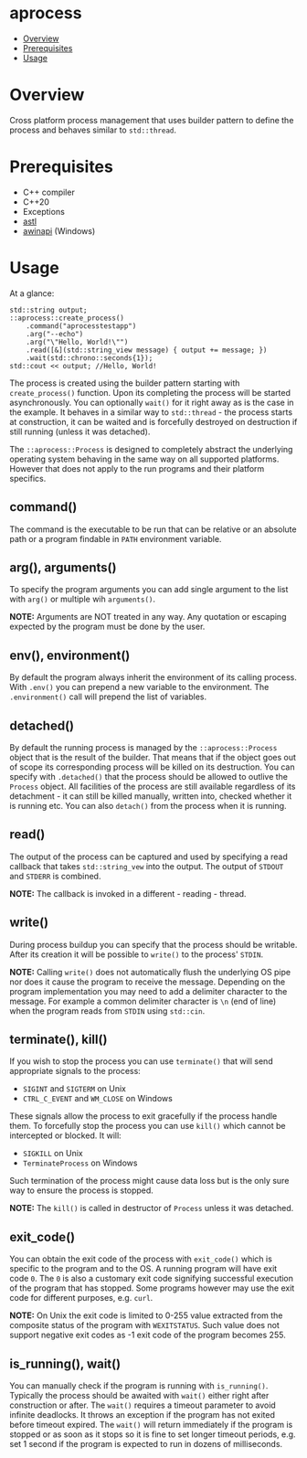 # aprocess

-   [Overview](#overview)
-   [Prerequisites](#prerequisites)
-   [Usage](#usage)

# Overview

Cross platform process management that uses builder pattern to define the process and behaves similar to `std::thread`.

# Prerequisites

-   C++ compiler
-   C++20
-   Exceptions
-   [astl](/projects/astl/readme.md)
-   [awinapi](/projects/awinapi/readme.md) (Windows)

# Usage

At a glance:

```
std::string output;
::aprocess::create_process()
    .command("aprocesstestapp")
    .arg("--echo")
    .arg("\"Hello, World!\"")
    .read([&](std::string_view message) { output += message; })
    .wait(std::chrono::seconds{1});
std::cout << output; //Hello, World!
```

The process is created using the builder pattern starting with `create_process()` function. Upon its completing the process will be started asynchronously. You can optionally `wait()` for it right away as is the case in the example. It behaves in a similar way to `std::thread` - the process starts at construction, it can be waited and is forcefully destroyed on destruction if still running (unless it was detached).

The `::aprocess::Process` is designed to completely abstract the underlying operating system behaving in the same way on all supported platforms. However that does not apply to the run programs and their platform specifics.

## command()

The command is the executable to be run that can be relative or an absolute path or a program findable in `PATH` environment variable.

## arg(), arguments()

To specify the program arguments you can add single argument to the list with `arg()` or multiple wih `arguments()`.

**NOTE:** Arguments are NOT treated in any way. Any quotation or escaping expected by the program must be done by the user.

## env(), environment()

By default the program always inherit the environment of its calling process. With `.env()` you can prepend a new variable to the environment. The `.environment()` call will prepend the list of variables.

## detached()

By default the running process is managed by the `::aprocess::Process` object that is the result of the builder. That means that if the object goes out of scope its corresponding process will be killed on its destruction. You can specify with `.detached()` that the process should be allowed to outlive the `Process` object. All facilities of the process are still available regardless of its detachment - it can still be killed manually, written into, checked whether it is running etc. You can also `detach()` from the process when it is running.

## read()

The output of the process can be captured and used by specifying a read callback that takes `std::string_vew` into the output. The output of `STDOUT` and `STDERR` is combined.

**NOTE:** The callback is invoked in a different - reading - thread.

## write()

During process buildup you can specify that the process should be writable. After its creation it will be possible to `write()` to the process' `STDIN`.

**NOTE:** Calling `write()` does not automatically flush the underlying OS pipe nor does it cause the program to receive the message. Depending on the program implementation you may need to add a delimiter character to the message. For example a common delimiter character is `\n` (end of line) when the program reads from `STDIN` using `std::cin`.

## terminate(), kill()

If you wish to stop the process you can use `terminate()` that will send appropriate signals to the process:

-   `SIGINT` and `SIGTERM` on Unix
-   `CTRL_C_EVENT` and `WM_CLOSE` on Windows

These signals allow the process to exit gracefully if the process handle them. To forcefully stop the process you can use `kill()` which cannot be intercepted or blocked. It will:

-   `SIGKILL` on Unix
-   `TerminateProcess` on Windows

Such termination of the process might cause data loss but is the only sure way to ensure the process is stopped.

**NOTE:** The `kill()` is called in destructor of `Process` unless it was detached.

## exit_code()

You can obtain the exit code of the process with `exit_code()` which is specific to the program and to the OS. A running program will have exit code `0`. The `0` is also a customary exit code signifying successful execution of the program that has stopped. Some programs however may use the exit code for different purposes, e.g. `curl`.

**NOTE:** On Unix the exit code is limited to 0-255 value extracted from the composite status of the program with `WEXITSTATUS`. Such value does not support negative exit codes as -1 exit code of the program becomes 255.

## is_running(), wait()

You can manually check if the program is running with `is_running()`. Typically the process should be awaited with `wait()` either right after construction or after. The `wait()` requires a timeout parameter to avoid infinite deadlocks. It throws an exception if the program has not exited before timeout expired. The `wait()` will return immediately if the program is stopped or as soon as it stops so it is fine to set longer timeout periods, e.g. set 1 second if the program is expected to run in dozens of milliseconds.
